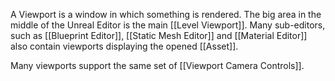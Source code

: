 A Viewport is a window in which something is rendered.
The big area in the middle of the Unreal Editor is the main [[Level Viewport]].
Many sub-editors, such as [[Blueprint Editor]],  [[Static Mesh Editor]] and [[Material Editor]] also contain viewports displaying the opened [[Asset]].

Many viewports support the same set of [[Viewport Camera Controls]].


